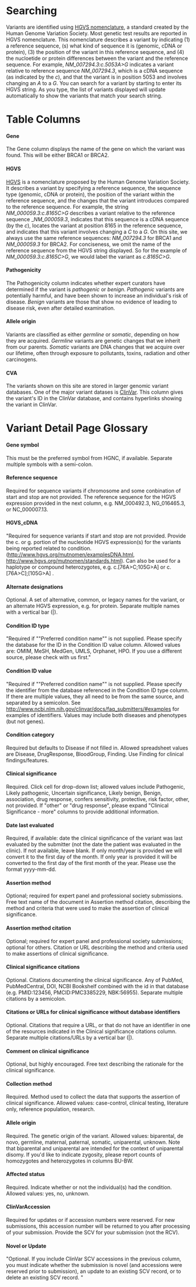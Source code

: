 # Searching

Variants are identified using [HGVS nomenclature](http://www.hgvs.org/mutnomen/), a standard created by the Human Genome Variation Society.  Most genetic test results are reported in HGVS nomenclature. This nomenclature describes a variant by indicating (1) a reference sequence, (s) what kind of sequence it is (genomic, cDNA or protein), (3) the position of the variant in this reference sequence, and (4) the nucloetide or protein differences between the variant and the reference sequence.  For example, _NM_007294.3:c.5053A>G_ indicates a variant relative to reference sequence _NM_007294.3_, which is a cDNA sequence (as indicated by the _c_), and that the variant is in position 5053 and involves changing an _A_ to a _G_.  You can search for a variant by starting to enter its HGVS string.  As you type, the list of variants displayed will update automatically to show the variants that match your search string.

# Table Columns

#### Gene

The Gene column displays the name of the gene on which the variant was found.  This will be either BRCA1 or BRCA2.

#### HGVS

[HGVS](http://www.hgvs.org/mutnomen/) is a nomenclature proposed by the Human Genome Variation Society.  It describes a variant by specifying a reference sequence, the sequence type (genomic, cDNA or protein), the position of the variant within the reference sequence, and the changes that the variant introduces compared to the reference sequence.  For example, the string _NM_000059.3:c.8165C>G_ describes a variant relative to the reference sequence __NM_000059.3_, indicates that this sequence is a cDNA sequence (by the _c_), locates the variant at position 8165 in the reference sequence, and indicates that this variant involves changing a _C_ to a _G_.  On this site, we always use the same reference sequences: _NM_007294.3_ for BRCA1 and _NM_000059.3_ for BRCA2. For conciseness, we omit the name of the reference sequence from the HGVS string displayed.  So for the example of _NM_000059.3:c.8165C>G_, we would label the variant as _c.8165C>G_.

#### Pathogenicity

The Pathogenicity column indicates whether expert curators have determined if the variant is _pathogenic_ or _benign_.  _Pathogenic_ variants are potentially harmful, and have been shown to increase an individual's risk of disease.  _Benign_ variants are those that show no evidence of leading to disease risk, even after detailed examination.

#### Allele origin

Variants are classified as either _germline_ or _somatic_, depending on how they are acquired.  _Germline_ variants are genetic changes that we inherit from our parents.  _Somatic_ variants are DNA changes that we acquire over our lifetime, often through exposure to pollutants, toxins, radiation and other carcinogens.   

#### CVA

The variants shown on this site are stored in larger genomic variant databases.  One of the major variant datases is [ClinVar](http://www.ncbi.nlm.nih.gov/clinvar/).  This column gives the variant's ID in the ClinVar database, and contains hyperlinks showing the variant in ClinVar.
 
# Variant Detail Page Glossary

#### Gene symbol
This must be the preferred symbol from HGNC, if available. Separate multiple symbols with a semi-colon.

#### Reference sequence
Required for sequence variants if chromosome and some conbination of start and stop are not provided. The reference sequence for the HGVS expression provided in the next column, e.g. NM_000492.3, NG_016465.3, or NC_000007.13. 

#### HGVS_cDNA
"Required for sequence variants if start and stop are not provided. 
Provide the c. or g. portion of the nucleotide HGVS expression(s) for the variants being reported related to condition.  (http://www.hgvs.org/mutnomen/examplesDNA.html, http://www.hgvs.org/mutnomen/standards.html). Can also be used for a haplotype or compound heterozygotes, e.g.  c.[76A>C;105G>A]  or  c.[76A>C];[105G>A] . 

#### Alternate designations
Optional.  A set of alternative,  common, or legacy names for the variant, or an alternate HGVS expression, e.g. for protein. Separate multiple names with a vertical bar (|).

#### Condition ID type
"Required if ""Preferred condition name"" is not supplied. 
Please specify the database for the ID in the Condition ID value column.   Allowed values are: OMIM, MeSH, MedGen, UMLS, Orphanet, HPO.  If you use a different source, please check with us first."

#### Condition ID value
"Required if ""Preferred condition name"" is not supplied. 
Please specify the identifier from the database referenced in the Condition ID type column. If there are multiple values, they all need to be from the same source, and separated by a semicolon. See http://www.ncbi.nlm.nih.gov/clinvar/docs/faq_submitters/#examples for examples of identifiers. Values may include both diseases and phenotypes (but not genes).

#### Condition category
Required but defaults to Disease if not filled in. Allowed spreadsheet values are Disease, DrugResponse, BloodGroup, Finding.  Use Finding for clinical findings/features.

#### Clinical significance
Required. Click cell for drop-down list; allowed values include Pathogenic, Likely pathogenic, Uncertain significance, Likely benign, Benign, association, drug response, confers sensitivity, protective, risk factor, other, not provided. If "other" or "drug response", please expand "Clinical Significance - more" columns to provide additional information.

#### Date last evaluated
Required, if available: date the clinical significance of the variant was last evaluated by the submitter (not the date the patient was evaluated in the clinic).  If not available, leave blank.  If  only month/year is provided we will convert it to the first day of the month.  If only year is provided it will be converted to the first day of the first month of the year. Please use the format  yyyy-mm-dd.

#### Assertion method
Optional; required for expert panel and professional society submissions. Free text name of the document in Assertion method citation, describing the method and criteria that were used to make the assertion of clinical significance. 

#### Assertion method citation
Optional; required for expert panel and professional society submissions; optional for others. Citation or URL describing the method and criteria used to make assertions of clinical significance.  

#### Clinical significance citations
Optional.  Citations documenting the clinical significance. Any of PubMed, PubMedCentral, DOI, NCBI Bookshelf combined with the id in that database (e.g. PMID:123456,  PMCID:PMC3385229, NBK:56955).  Separate multiple citations by a semicolon.

#### Citations or URLs for  clinical significance without database identifiers
Optional.  Citations that require a URL, or that do not have an identifier in one of the resources indicated in the Clinical significance citations column. Separate multiple citations/URLs by a vertical bar (|).

#### Comment on clinical significance
Optional, but highly encouraged.  Free text describing the rationale for the clinical significance.

#### Collection method
Required. Method used to collect the data that supports the assertion of clinical significance. Allowed values: case-control, clinical testing, literature only, reference population, research.

#### Allele origin
Required. The genetic origin of  the variant. Allowed values: biparental, de novo, germline, maternal, paternal, somatic, uniparental, unknown. Note that biparental and uniparental are intended for the context of uniparental disomy. If you'd like to indicate zygosity, please report counts of homozygotes and heterozygotes in columns BU-BW. 

#### Affected status
Required. Indicate whether or not the individual(s) had the condition. Allowed values: yes, no, unknown.

#### ClinVarAccession
Required for updates or if accession numbers were reserved. For new submissions, this accession number will be returned to you after processing of your submission. Provide the SCV for your submission (not the RCV).

#### Novel or Update
 "Optional. If you include ClinVar SCV accessions in the previous column, you must indicate whether the submission is novel (and accessions were reserved prior to submission), an update to an existing SCV record, or to delete an existing SCV record.
"
 

